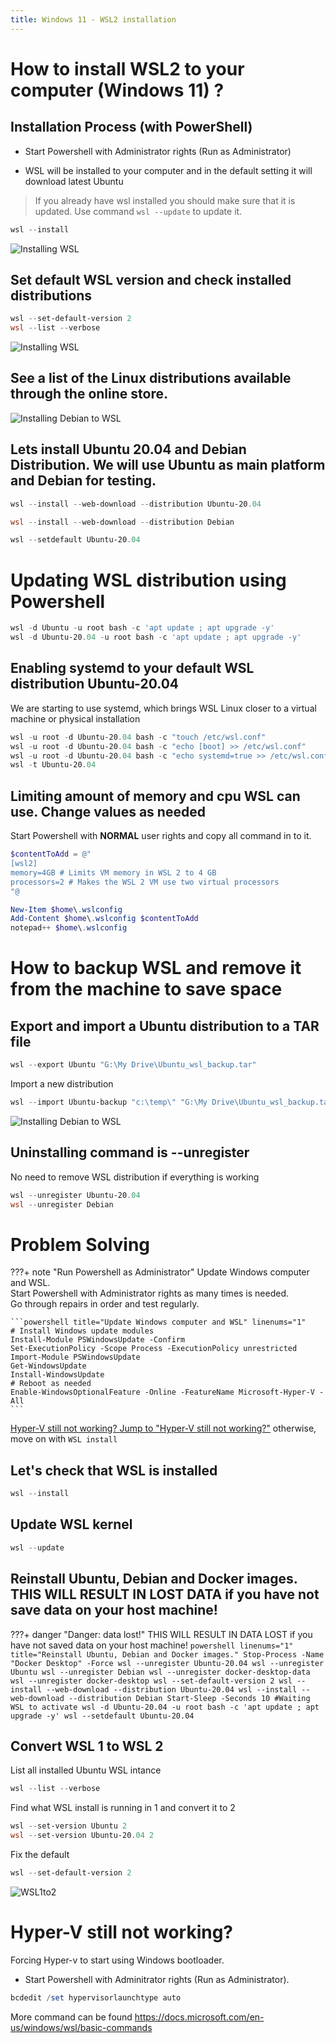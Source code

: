 ```yaml
---
title: Windows 11 - WSL2 installation
---
```

# How to install WSL2 to your computer  (Windows 11) ?

## Installation Process (with PowerShell)
* Start Powershell with Administrator rights (Run as Administrator)

* WSL will be installed to your computer and in the default setting it will download latest Ubuntu
> If you already have wsl installed you should make sure that it is updated. Use command `wsl --update` to update it.

```powershell
wsl --install
```
![Installing WSL](assets/wslupdate.png "WSL --install")


## Set default WSL version and check installed distributions
```powershell linenums="1"
wsl --set-default-version 2
wsl --list --verbose
```
![Installing WSL](assets/WSL_status.png "WSL status")



##  See a list of the Linux distributions available through the online store.


![Installing Debian to WSL](assets/WSL_Debian.png "WSL Debian")


##  Lets install Ubuntu 20.04 and Debian Distribution. We will use Ubuntu as main platform and Debian for testing.
```powershell linenums="1"
wsl --install --web-download --distribution Ubuntu-20.04

wsl --install --web-download --distribution Debian

wsl --setdefault Ubuntu-20.04
```

#  Updating WSL distribution using Powershell

```powershell linenums="1"
wsl -d Ubuntu -u root bash -c 'apt update ; apt upgrade -y'
wsl -d Ubuntu-20.04 -u root bash -c 'apt update ; apt upgrade -y'
```


## Enabling systemd to your default WSL distribution Ubuntu-20.04
We are starting to use systemd, which brings WSL Linux closer to a virtual machine or physical installation

```powershell linenums="1"
wsl -u root -d Ubuntu-20.04 bash -c "touch /etc/wsl.conf"
wsl -u root -d Ubuntu-20.04 bash -c "echo [boot] >> /etc/wsl.conf" 
wsl -u root -d Ubuntu-20.04 bash -c "echo systemd=true >> /etc/wsl.conf" 
wsl -t Ubuntu-20.04
```
## Limiting amount of memory and cpu WSL can use. Change values as needed
Start Powershell with **NORMAL** user rights and copy all command in to it. 

```powershell linenums="1"
$contentToAdd = @"
[wsl2]
memory=4GB # Limits VM memory in WSL 2 to 4 GB
processors=2 # Makes the WSL 2 VM use two virtual processors
"@

New-Item $home\.wslconfig
Add-Content $home\.wslconfig $contentToAdd
notepad++ $home\.wslconfig 
```

# How to backup WSL and remove it from the machine to save space

## Export and import a Ubuntu distribution to a TAR file

```powershell
wsl --export Ubuntu "G:\My Drive\Ubuntu_wsl_backup.tar"
```

Import a new distribution

```powershell
wsl --import Ubuntu-backup "c:\temp\" "G:\My Drive\Ubuntu_wsl_backup.tar"

```

![Installing Debian to WSL](assets/WSL_export_inport.png "WSL Debian")


## Uninstalling command is --unregister
No need to remove WSL distribution if everything is working

```powershell linenums="1"
wsl --unregister Ubuntu-20.04
wsl --unregister Debian
```

# Problem Solving

???+ note "Run Powershell as Administrator"
    Update Windows computer and WSL.  
    Start Powershell with Administrator rights as many times is needed.  
    Go through repairs in order and test regularly.

    ```powershell title="Update Windows computer and WSL" linenums="1"
    # Install Windows update modules
    Install-Module PSWindowsUpdate -Confirm
    Set-ExecutionPolicy -Scope Process -ExecutionPolicy unrestricted
    Import-Module PSWindowsUpdate
    Get-WindowsUpdate
    Install-WindowsUpdate
    # Reboot as needed 
    Enable-WindowsOptionalFeature -Online -FeatureName Microsoft-Hyper-V -All
    ```

[Hyper-V still not working? Jump to "Hyper-V still not working?"](#hyper-v-still-not-working) otherwise, move on with `WSL install`


## Let's check that WSL is installed
```powershell
wsl --install
```

## Update WSL kernel

```powershell
wsl --update
```

## Reinstall Ubuntu, Debian and Docker images. THIS WILL RESULT IN LOST DATA if you have not save data on your host machine!

    
???+ danger "Danger: data lost!"
    THIS WILL RESULT IN DATA LOST if you have not saved data on your host machine!
    ```powershell linenums="1" title="Reinstall Ubuntu, Debian and Docker images."
    Stop-Process -Name "Docker Desktop" -Force
    wsl --unregister Ubuntu-20.04
    wsl --unregister Ubuntu
    wsl --unregister Debian
    wsl --unregister docker-desktop-data
    wsl --unregister docker-desktop
    wsl --set-default-version 2
    wsl --install --web-download --distribution Ubuntu-20.04
    wsl --install --web-download --distribution Debian
    Start-Sleep -Seconds 10 #Waiting WSL to activate
    wsl -d Ubuntu-20.04 -u root bash -c 'apt update ; apt upgrade -y'
    wsl --setdefault Ubuntu-20.04
    ```

## Convert WSL 1 to WSL 2

List all installed Ubuntu WSL intance

```powershell
wsl --list --verbose
```

Find what WSL install is running in 1 and convert it to 2

```powershell
wsl --set-version Ubuntu 2
wsl --set-version Ubuntu-20.04 2
```

Fix the default 
```powershell
wsl --set-default-version 2
```

![WSL1to2](assets/WSL_WSL1to2.png "WSL1to2")


# Hyper-V still not working?

Forcing Hyper-v to start using Windows bootloader. 

* Start Powershell with Adminitrator rights (Run as Administrator).

```powershell
bcdedit /set hypervisorlaunchtype auto
```

More command can be found https://docs.microsoft.com/en-us/windows/wsl/basic-commands